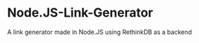 Node.JS-Link-Generator
======================

A link generator made in Node.JS using RethinkDB as a backend
